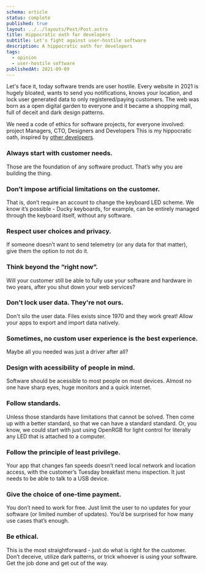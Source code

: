 ```yaml
---
schema: article
status: complete
published: true
layout: ../../layouts/Post/Post.astro
title: Hippocratic oath for developers
subtitle: Let's fight against user-hostile software
description: A hippocratic oath for developers
tags:
  - opinion
  - user-hostile software
publishedAt: 2021-09-09
---
```


Let's face it, today software trends are user hostile. Every website in 2021 is hugely bloated, wants to send you notifications,
knows your location, and lock user generated data to only registered/paying customers. The web was born as a open digital garden to everyone
and it became a shopping mall, full of deceit and dark design patterns.

We need a code of ethics for software projects, for everyone involved: project Managers, CTO, Designers and Developers
This is my hippocratic oath, inspired by [other developers](https://den.dev/blog/user-hostile-software/).

### Always start with customer needs.

Those are the foundation of any software product. That’s why you are building the thing.

### Don’t impose artificial limitations on the customer.

That is, don’t require an account to change the keyboard LED scheme.
We know it’s possible - Ducky keyboards, for example, can be entirely managed through the keyboard itself, without any software.

### Respect user choices and privacy.

If someone doesn’t want to send telemetry (or any data for that matter), give them the option to not do it.

### Think beyond the “right now”.

Will your customer still be able to fully use your software and hardware in two years, after you shut down your web services?

### Don't lock user data. They're not ours.

Don't silo the user data. Files exists since 1970 and they work great!
Allow your apps to export and import data natively.

### Sometimes, no custom user experience is the best experience.

Maybe all you needed was just a driver after all?

### Design with acessibility of people in mind.

Software should be acessible to most people on most devices.
Almost no one have sharp eyes, huge monitors and a quick internet.

### Follow standards.

Unless those standards have limitations that cannot be solved.
Then come up with a better standard, so that we can have a standard standard.
Or, you know, we could start with just using OpenRGB for light control for literally any LED that is attached to a computer.

### Follow the principle of least privilege.

Your app that changes fan speeds doesn’t need local network and location access, with the customer’s Tuesday breakfast menu inspection. It just needs to be able to talk to a USB device.

### Give the choice of one-time payment.

You don’t need to work for free. Just limit the user to no updates for your software (or limited number of updates). You’d be surprised for how many use cases that’s enough.

### Be ethical.

This is the most straightforward - just do what is right for the customer.
Don’t deceive, utilize dark patterns, or trick whoever is using your software.
Get the job done and get out of the way.
